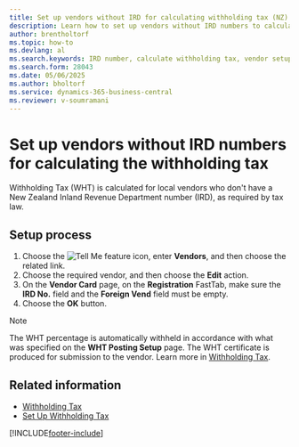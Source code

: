 ```yaml
---
title: Set up vendors without IRD for calculating withholding tax (NZ)
description: Learn how to set up vendors without IRD numbers to calculate withholding tax, ensuring compliance with New Zealand tax regulations for local vendors.
author: brentholtorf
ms.topic: how-to
ms.devlang: al
ms.search.keywords: IRD number, calculate withholding tax, vendor setup, New Zealand tax compliance
ms.search.form: 28043
ms.date: 05/06/2025
ms.author: bholtorf
ms.service: dynamics-365-business-central
ms.reviewer: v-soumramani
---
```


# Set up vendors without IRD numbers for calculating the withholding tax

Withholding Tax (WHT) is calculated for local vendors who don't have a New Zealand Inland Revenue Department number (IRD), as required by tax law.  

## Setup process

1. Choose the ![Tell Me feature](../../media/ui-search/search_small.png "Tell me what you want to do") icon, enter **Vendors**, and then choose the related link.  
1. Choose the required vendor, and then choose the **Edit** action.  
1. On the **Vendor Card** page, on the **Registration** FastTab, make sure the **IRD No.** field and the **Foreign Vend** field must be empty.  
1. Choose the **OK** button.  

> [!NOTE]  
> The WHT percentage is automatically withheld in accordance with what was specified on the **WHT Posting Setup** page. The WHT certificate is produced for submission to the vendor. Learn more in [Withholding Tax](withholding-tax.md).  

## Related information

- [Withholding Tax](withholding-tax.md)
- [Set Up Withholding Tax](how-to-set-up-withholding-tax.md)

[!INCLUDE[footer-include](../../includes/footer-banner.md)]
